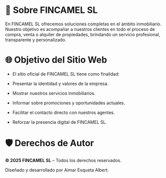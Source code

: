 # 📍 Sobre FINCAMEL SL

En FINCAMEL SL ofrecemos soluciones completas en el ámbito inmobiliario. Nuestro objetivo es acompañar a nuestros clientes en todo el proceso de compra, venta o alquiler de propiedades, brindando un servicio profesional, transparente y personalizado.

# 🌐 Objetivo del Sitio Web

- El sitio oficial de FINCAMEL SL tiene como finalidad:

- Presentar la identidad y valores de la empresa.

- Mostrar nuestros servicios inmobiliarios.

- Informar sobre promociones y oportunidades actuales.

- Facilitar el contacto directo con nuestros agentes.

- Reforzar la presencia digital de FINCAMEL SL.


# 🛡️ Derechos de Autor

**© 2025 FINCAMEL SL** – Todos los derechos reservados.

Diseñado y desarrollado por Aimar Esqueta Albert.
